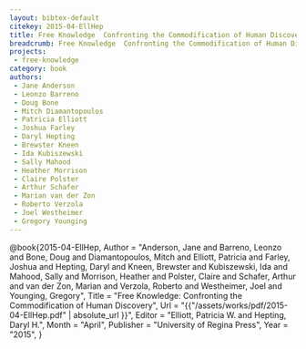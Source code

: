```yaml
---
layout: bibtex-default
citekey: 2015-04-EllHep
title: Free Knowledge  Confronting the Commodification of Human Discovery (2015)
breadcrumb: Free Knowledge  Confronting the Commodification of Human Discovery (2015)
projects:
 - free-knowledge
category: book
authors:
 - Jane Anderson 
 - Leonzo Barreno 
 - Doug Bone 
 - Mitch Diamantopoulos 
 - Patricia Elliott 
 - Joshua Farley 
 - Daryl Hepting 
 - Brewster Kneen 
 - Ida Kubiszewski 
 - Sally Mahood 
 - Heather Morrison 
 - Claire Polster 
 - Arthur Schafer 
 - Marian van der Zon 
 - Roberto Verzola 
 - Joel Westheimer 
 - Gregory Younging 
---
```

@book{2015-04-EllHep,
	Author =  "Anderson, Jane and Barreno, Leonzo and Bone, Doug and Diamantopoulos, Mitch and Elliott, Patricia and Farley, Joshua and Hepting, Daryl and Kneen, Brewster and Kubiszewski, Ida and Mahood, Sally and Morrison, Heather and Polster, Claire and Schafer, Arthur and van der Zon, Marian and Verzola, Roberto and Westheimer, Joel and Younging, Gregory",
	Title =  "Free Knowledge: Confronting the Commodification of Human Discovery",
	Url = \"{{"/assets/works/pdf/2015-04-EllHep.pdf" | absolute_url }}\",
	Editor =  "Elliott, Patricia W. and Hepting, Daryl H.",
	Month =  "April",
	Publisher =  "University of Regina Press",
	Year =  "2015",
}
